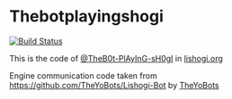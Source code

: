 # Thebotplayingshogi

[![Build Status](https://github.com/abhijato/Thebotplayingshogi/workflows/Python%20application/badge.svg)](https://github.com/abhijato/Thebotplayingshogi/actions)

This is the code of [@TheB0t-PlAyInG-sH0gI](https://lishogi.org/@/TheB0t-PlAyInG-sH0gI) in [lishogi.org](https://lishogi.org)

Engine communication code taken from https://github.com/TheYoBots/Lishogi-Bot by [TheYoBots](https://github.com/TheYoBots)
